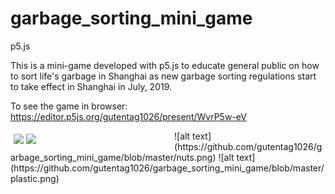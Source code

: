 # garbage_sorting_mini_game
p5.js

This is a mini-game developed with p5.js to educate general public on how to sort life's garbage in Shanghai as new garbage sorting regulations start to take effect in Shanghai in July, 2019.

To see the game in browser: https://editor.p5js.org/gutentag1026/present/WvrP5w-eV 


<div style="width:50%; float:left; padding:5px">
<image src="https://github.com/gutentag1026/garbage_sorting_mini_game/blob/master/power.png">
<image src="https://github.com/gutentag1026/garbage_sorting_mini_game/blob/master/expired%20medicine.png" height="400"></div>
![alt text](https://github.com/gutentag1026/garbage_sorting_mini_game/blob/master/nuts.png)
![alt text](https://github.com/gutentag1026/garbage_sorting_mini_game/blob/master/plastic.png)
